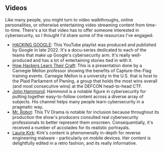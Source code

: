 ## Videos

Like many people, you might turn to video walkthroughs, online personalities, or otherwise entertaining video streaming content from time-to-time. There's a lot that video has to offer someone interested in cybersecurity, so I thought I'd share some of the resources I've engaged:

* [HACKING GOOGLE](https://www.youtube.com/playlist?list=PL590L5WQmH8dsxxz7ooJAgmijwOz0lh2H): This YouTube playlist was produced and published by Google in late 2022. It's a docu-series dedicated to each of the teams that make up Google's cybersecurity arm. It's really well-produced and has a lot of entertaining stories tied in with it.
* [How Hackers Learn Their Craft](https://youtu.be/6vj96QetfTg): This is a presentation done by a Carnegie Mellon professor showing the benefits of Capture-the-Flag training events. Carnegie Mellon is a university in the U.S. that is host to the Plaid Parliament of Pwning, a group that holds the most wins overall (and most consecutive wins) at the DEFCON head-to-head CTF.
* [John Hammond](https://www.youtube.com/c/JohnHammond010): Hammond is a notable figure in cybersecurity for putting together easy-to-follow content across a diverse array of subjects. His channel helps many people learn cybersecurity in a pragmatic way.
* [Mr. Robot](https://www.amazon.com/Mr-Robot-Season-1/dp/B00YBX664Q): This TV Drama is notable for inclusion because throughout its production the show's producers consulted real cybersecurity professionals to better represent them onscreen. Consequentially, it's received a number of accolades for its realistic portrayals.
* [Laurie Kirk](https://www.youtube.com/@lauriewired): Kirk's content is phenomenally in-depth for reverse engineering malware - particularly on mobile devices. Her content is delightfully edited in a retro fashion, and its really informative.